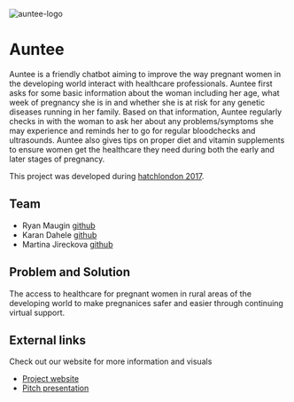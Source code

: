 ![auntee-logo](https://github.com/RyanMaugin/Pregnacare/blob/master/landing-page/assets/Auntee-900x300.png)

# Auntee

Auntee is a friendly chatbot aiming to improve the way pregnant women in the developing world interact with healthcare professionals. Auntee first asks for some basic information about the woman including her age, what week of pregnancy she is in and whether she is at risk for any genetic diseases running in her family. Based on that information, Auntee regularly checks in with the woman to ask her about any problems/symptoms she may experience and reminds her to go for regular bloodchecks and ultrasounds. Auntee also gives tips on proper diet and vitamin supplements to ensure women get the healthcare they need during both the early and later stages of pregnancy.

This project was developed during [hatchlondon 2017](http://hatchlondon.io).

## Team

* Ryan Maugin [github](https://github.com/RyanMaugin)
* Karan Dahele [github](https://github.com/karandahele)
* Martina Jireckova [github](https://github.com/martinajir)

## Problem and Solution

The access to healthcare for pregnant women in rural areas of the developing world to make pregnanices safer and easier through continuing virtual support.

## External links

Check out our website for more information and visuals

* [Project website](http://auntee.infinityfreeapp.com/)
* [Pitch presentation](https://docs.google.com/presentation/d/1Z1MGEbiJuwp3JY9qfLOiDuLttkee1yV5Tn-eEMVEZq0/edit?usp=sharing)
